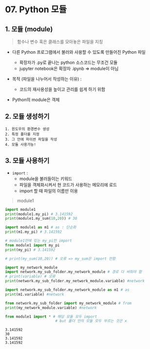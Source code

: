 # 07. Python 모듈

## 1. 모듈 (module)

> 함수나 변수 혹은 클래스를 모아놓은 파일을 지칭

* 다른 Python 프로그램에서 불러와 사용할 수 있도록 만들어진 Python 파일
  * 확장자가 .py로 끝나는 python 소스코드는 무조건 모듈
  * jupyter notebook은 확장자 .ipynb => module이 아님

* 목적 (파일을 나누어서 작성하는 이유) :
  * 코드의 재사용성을 높이고 관리를 쉽게 하기 위함
* Python의 module은 객체



## 2. 모듈 생성하기

```TXT
1. 윈도우의 환경변수 생성
2. 특정 폴더를 지정
3. 그 안에 파이썬 파일을 작성 
4. 모듈 사용가능!
```



## 3. 모듈 사용하기

* `import` : 
  * module을 불러들이는 키워드
  * 파일을 객체화시켜서 현 코드가 사용하는 메모리에 로드
  * import 할 때 파일의 이름만 이용



> module1 


```python
import module1
print(module1.my_pi) # 3.141592
print(module1.my_sum(10,20)) # 30

import module1 as m1 # as : 단순화 
print(m1.my_pi) # 3.141592

# module1안에 있는 my_pi만 import
from module1 import my_pi
print(my_pi) # 3.141592

# print(my_sum(10,20)) # 오류 => my_sum은 import 안함

import my_network_module
import network.my_sub_folder.my_network_module # 경로 다 써줘야 함
# print(variable) # 오류
print(network.my_sub_folder.my_network_module.variable) #network

import network.my_sub_folder.my_network_module as m1 # as
print(m1.variable) #network

from network.my_sub_folder import my_network_module # from
print(my_network_module.variable) #network

from module1 import * # 해당 모듈 모두 import
                       # but 폴더 안의 모듈 모두 부르는 것은 x
```

    3.141592
    30
    3.141592
    3.141592





​       





